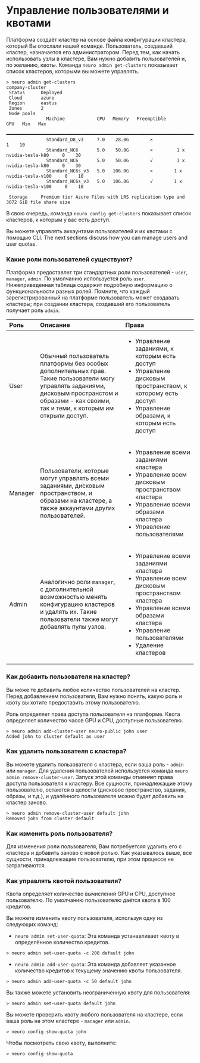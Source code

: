 # Управление пользователями и квотами

Платформа создаёт кластер на основе файла конфигурации кластера, который Вы отослали нашей команде. Пользователь, создавший кластер, назначается его администратором. Перед тем, как начать использовать узлы в кластере, Вам нужно добавить пользователей и, по желанию, квоты. Команда  `neuro admin get-clusters` показывает список кластеров, которыми вы можете управлять.

```text
> neuro admin get-clusters
company-cluster                                                                                      
 Status      Deployed                                                                              
 Cloud       azure                                                                                 
 Region      eastus                                                                                
 Zones       2                                                                                     
 Node pools                                                                                        
               Machine            CPU   Memory   Preemptible                     GPU   Min   Max   
              ━━━━━━━━━━━━━━━━━━━━━━━━━━━━━━━━━━━━━━━━━━━━━━━━━━━━━━━━━━━━━━━━━━━━━━━━━━━━━━━━━━━  
               Standard_D8_v3     7.0    28.0G        ×                                  1    10   
               Standard_NC6       5.0    50.0G        ×         1 x nvidia-tesla-k80     0    30   
               Standard_NC6       5.0    50.0G        √         1 x nvidia-tesla-k80     0    30   
               Standard_NC6s_v3   5.0   106.0G        ×        1 x nvidia-tesla-v100     0    10   
               Standard_NC6s_v3   5.0   106.0G        √        1 x nvidia-tesla-v100     0    10   
                                                                                                   
 Storage     Premium tier Azure Files with LRS replication type and 3072 GiB file share size       

```

В свою очередь, команда `neuro config get-clusters` показывает список кластеров, к которым у вас есть доступ.

Вы можете управлять аккаунтами пользователей и их квотами с помощью CLI. The next sections discuss how you can manage users and user quotas.

### Какие роли пользователей существуют?

Платформа предоставлет три стандартных роли пользователей - `user`, `manager`, `admin`. По умолчанию используется роль `user`. Нижеприведенная таблица содержит подробную информацию о функциональности разных ролей. Помните, что каждый зарегистрированный на платформе пользователь может создавать кластеры; при создании кластера, создавший его пользователь получает роль `admin`.

<table>
  <thead>
    <tr>
      <th style="text-align:left"><b>&#x420;&#x43E;&#x43B;&#x44C;</b>
      </th>
      <th style="text-align:left"><b>&#x41E;&#x43F;&#x438;&#x441;&#x430;&#x43D;&#x438;&#x435;</b>
      </th>
      <th style="text-align:left"><b>&#x41F;&#x440;&#x430;&#x432;&#x430;</b>
      </th>
    </tr>
  </thead>
  <tbody>
    <tr>
      <td style="text-align:left">User</td>
      <td style="text-align:left">&#x41E;&#x431;&#x44B;&#x447;&#x43D;&#x44B;&#x439; &#x43F;&#x43E;&#x43B;&#x44C;&#x437;&#x43E;&#x432;&#x430;&#x442;&#x435;&#x43B;&#x44C;
        &#x43F;&#x43B;&#x430;&#x442;&#x444;&#x43E;&#x440;&#x43C;&#x44B; &#x431;&#x435;&#x437;
        &#x43E;&#x441;&#x43E;&#x431;&#x44B;&#x445; &#x434;&#x43E;&#x43F;&#x43E;&#x43B;&#x43D;&#x438;&#x442;&#x435;&#x43B;&#x44C;&#x43D;&#x44B;&#x445;
        &#x43F;&#x440;&#x430;&#x432;. &#x422;&#x430;&#x43A;&#x438;&#x435; &#x43F;&#x43E;&#x43B;&#x44C;&#x437;&#x43E;&#x432;&#x430;&#x442;&#x435;&#x43B;&#x438;
        &#x43C;&#x43E;&#x433;&#x443; &#x443;&#x43F;&#x440;&#x430;&#x432;&#x43B;&#x44F;&#x442;&#x44C;
        &#x437;&#x430;&#x434;&#x430;&#x43D;&#x438;&#x44F;&#x43C;&#x438;, &#x434;&#x438;&#x441;&#x43A;&#x43E;&#x432;&#x44B;&#x43C;
        &#x43F;&#x440;&#x43E;&#x441;&#x442;&#x440;&#x430;&#x43D;&#x441;&#x442;&#x43E;&#x43C;
        &#x438; &#x43E;&#x431;&#x440;&#x430;&#x437;&#x430;&#x43C;&#x438; - &#x43A;&#x430;&#x43A;
        &#x441;&#x432;&#x43E;&#x438;&#x43C;&#x438;, &#x442;&#x430;&#x43A; &#x438;
        &#x442;&#x435;&#x43C;&#x438;, &#x43A; &#x43A;&#x43E;&#x442;&#x43E;&#x440;&#x44B;&#x43C;
        &#x438;&#x43C; &#x43E;&#x442;&#x43A;&#x440;&#x44B;&#x43B;&#x438; &#x434;&#x43E;&#x441;&#x442;&#x443;&#x43F;.</td>
      <td
      style="text-align:left">
        <ul>
          <li>&#x423;&#x43F;&#x440;&#x430;&#x432;&#x43B;&#x435;&#x43D;&#x438;&#x435;
            &#x437;&#x430;&#x434;&#x430;&#x43D;&#x438;&#x44F;&#x43C;&#x438;, &#x43A;
            &#x43A;&#x43E;&#x442;&#x43E;&#x440;&#x44B;&#x43C; &#x435;&#x441;&#x442;&#x44C;
            &#x434;&#x43E;&#x441;&#x442;&#x443;&#x43F;</li>
          <li>&#x423;&#x43F;&#x440;&#x430;&#x432;&#x43B;&#x435;&#x43D;&#x438;&#x435;
            &#x434;&#x438;&#x441;&#x43A;&#x43E;&#x432;&#x44B;&#x43C; &#x43F;&#x440;&#x43E;&#x441;&#x442;&#x440;&#x430;&#x43D;&#x441;&#x442;&#x432;&#x43E;&#x43C;,
            &#x43A; &#x43A;&#x43E;&#x442;&#x43E;&#x440;&#x43E;&#x43C;&#x443; &#x435;&#x441;&#x442;&#x44C;
            &#x434;&#x43E;&#x441;&#x442;&#x443;&#x43F;</li>
          <li>&#x423;&#x43F;&#x440;&#x430;&#x432;&#x43B;&#x435;&#x43D;&#x438;&#x435;
            &#x43E;&#x431;&#x440;&#x430;&#x437;&#x430;&#x43C;&#x438;, &#x43A; &#x43A;&#x43E;&#x442;&#x43E;&#x440;&#x44B;&#x43C;
            &#x435;&#x441;&#x442;&#x44C; &#x434;&#x43E;&#x441;&#x442;&#x443;&#x43F;</li>
        </ul>
        </td>
    </tr>
    <tr>
      <td style="text-align:left">Manager</td>
      <td style="text-align:left">&#x41F;&#x43E;&#x43B;&#x44C;&#x437;&#x43E;&#x432;&#x430;&#x442;&#x435;&#x43B;&#x438;,
        &#x43A;&#x43E;&#x442;&#x43E;&#x440;&#x44B;&#x435; &#x43C;&#x43E;&#x433;&#x443;&#x442;
        &#x443;&#x43F;&#x440;&#x430;&#x432;&#x43B;&#x44F;&#x442;&#x44C; &#x432;&#x441;&#x435;&#x43C;&#x438;
        &#x437;&#x430;&#x434;&#x430;&#x43D;&#x438;&#x44F;&#x43C;&#x438;, &#x434;&#x438;&#x441;&#x43A;&#x43E;&#x432;&#x44B;&#x43C;
        &#x43F;&#x440;&#x43E;&#x441;&#x442;&#x440;&#x430;&#x43D;&#x441;&#x442;&#x432;&#x43E;&#x43C;,
        &#x438; &#x43E;&#x431;&#x440;&#x430;&#x437;&#x430;&#x43C;&#x438; &#x43D;&#x430;
        &#x43A;&#x43B;&#x430;&#x441;&#x442;&#x435;&#x440;&#x435;, &#x430; &#x442;&#x430;&#x43A;&#x436;&#x435;
        &#x430;&#x43A;&#x43A;&#x430;&#x443;&#x43D;&#x442;&#x430;&#x43C;&#x438;
        &#x434;&#x440;&#x443;&#x433;&#x438;&#x445; &#x43F;&#x43E;&#x43B;&#x44C;&#x437;&#x43E;&#x432;&#x430;&#x442;&#x435;&#x43B;&#x435;&#x439;.</td>
      <td
      style="text-align:left">
        <ul>
          <li>&#x423;&#x43F;&#x440;&#x430;&#x432;&#x43B;&#x435;&#x43D;&#x438;&#x435;
            &#x432;&#x441;&#x435;&#x43C;&#x438; &#x437;&#x430;&#x434;&#x430;&#x43D;&#x438;&#x44F;&#x43C;&#x438;
            &#x43A;&#x43B;&#x430;&#x441;&#x442;&#x435;&#x440;&#x430;</li>
          <li>&#x423;&#x43F;&#x440;&#x430;&#x432;&#x43B;&#x435;&#x43D;&#x438;&#x435;
            &#x432;&#x441;&#x435;&#x43C; &#x434;&#x438;&#x441;&#x43A;&#x43E;&#x432;&#x44B;&#x43C;
            &#x43F;&#x440;&#x43E;&#x441;&#x442;&#x440;&#x430;&#x43D;&#x441;&#x442;&#x432;&#x43E;&#x43C;
            &#x43A;&#x43B;&#x430;&#x441;&#x442;&#x435;&#x440;&#x430;</li>
          <li>&#x423;&#x43F;&#x440;&#x430;&#x432;&#x43B;&#x435;&#x43D;&#x438;&#x435;
            &#x432;&#x441;&#x435;&#x43C;&#x438; &#x43E;&#x431;&#x440;&#x430;&#x437;&#x430;&#x43C;&#x438;
            &#x43A;&#x43B;&#x430;&#x441;&#x442;&#x435;&#x440;&#x430;</li>
          <li>&#x423;&#x43F;&#x440;&#x430;&#x432;&#x43B;&#x435;&#x43D;&#x438;&#x435;
            &#x43F;&#x43E;&#x43B;&#x44C;&#x437;&#x43E;&#x432;&#x430;&#x442;&#x435;&#x43B;&#x44F;&#x43C;&#x438;</li>
        </ul>
        </td>
    </tr>
    <tr>
      <td style="text-align:left">Admin</td>
      <td style="text-align:left">&#x410;&#x43D;&#x430;&#x43B;&#x43E;&#x433;&#x438;&#x447;&#x43D;&#x43E;
        &#x440;&#x43E;&#x43B;&#x438; <code>manager</code>, &#x441; &#x434;&#x43E;&#x43F;&#x43E;&#x43B;&#x43D;&#x438;&#x442;&#x435;&#x43B;&#x44C;&#x43D;&#x43E;&#x439;
        &#x432;&#x43E;&#x437;&#x43C;&#x43E;&#x436;&#x43D;&#x43E;&#x441;&#x442;&#x44C;&#x44E;
        &#x43C;&#x435;&#x43D;&#x44F;&#x442;&#x44C; &#x43A;&#x43E;&#x43D;&#x444;&#x438;&#x433;&#x443;&#x440;&#x430;&#x446;&#x438;&#x44E;
        &#x43A;&#x43B;&#x430;&#x441;&#x442;&#x435;&#x440;&#x43E;&#x432; &#x438;
        &#x443;&#x434;&#x430;&#x43B;&#x44F;&#x442;&#x44C; &#x438;&#x445;. &#x422;&#x430;&#x43A;&#x438;&#x435;
        &#x43F;&#x43E;&#x43B;&#x44C;&#x437;&#x43E;&#x432;&#x430;&#x442;&#x435;&#x43B;&#x438;
        &#x442;&#x430;&#x43A;&#x436;&#x435; &#x43C;&#x43E;&#x433;&#x443;&#x442;
        &#x434;&#x43E;&#x431;&#x430;&#x432;&#x43B;&#x44F;&#x442;&#x44C; &#x43F;&#x443;&#x43B;&#x44B;
        &#x443;&#x437;&#x43B;&#x43E;&#x432;.</td>
      <td style="text-align:left">
        <ul>
          <li>&#x423;&#x43F;&#x440;&#x430;&#x432;&#x43B;&#x435;&#x43D;&#x438;&#x435;
            &#x432;&#x441;&#x435;&#x43C;&#x438; &#x437;&#x430;&#x434;&#x430;&#x43D;&#x438;&#x44F;&#x43C;&#x438;
            &#x43A;&#x43B;&#x430;&#x441;&#x442;&#x435;&#x440;&#x430;</li>
          <li>&#x423;&#x43F;&#x440;&#x430;&#x432;&#x43B;&#x435;&#x43D;&#x438;&#x435;
            &#x432;&#x441;&#x435;&#x43C; &#x434;&#x438;&#x441;&#x43A;&#x43E;&#x432;&#x44B;&#x43C;
            &#x43F;&#x440;&#x43E;&#x441;&#x442;&#x440;&#x430;&#x43D;&#x441;&#x442;&#x432;&#x43E;&#x43C;
            &#x43A;&#x43B;&#x430;&#x441;&#x442;&#x435;&#x440;&#x430;</li>
          <li>&#x423;&#x43F;&#x440;&#x430;&#x432;&#x43B;&#x435;&#x43D;&#x438;&#x435;
            &#x432;&#x441;&#x435;&#x43C;&#x438; &#x43E;&#x431;&#x440;&#x430;&#x437;&#x430;&#x43C;&#x438;
            &#x43A;&#x43B;&#x430;&#x441;&#x442;&#x435;&#x440;&#x430;</li>
          <li>&#x423;&#x43F;&#x440;&#x430;&#x432;&#x43B;&#x435;&#x43D;&#x438;&#x435;
            &#x43F;&#x43E;&#x43B;&#x44C;&#x437;&#x43E;&#x432;&#x430;&#x442;&#x435;&#x43B;&#x44F;&#x43C;&#x438;</li>
          <li>&#x423;&#x434;&#x430;&#x43B;&#x435;&#x43D;&#x438;&#x435; &#x43A;&#x43B;&#x430;&#x441;&#x442;&#x435;&#x440;&#x43E;&#x432;</li>
        </ul>
      </td>
    </tr>
  </tbody>
</table>

### Как добавить пользователя на кластер?

Вы може те добавить любое количество пользователей на кластер. Перед добавлением пользователя, Вам нужно понять, какую роль и квоту вы хотите предоставить этому пользователю.

Роль определяет права доступа пользователя на платформе. Квота определяет количество часов GPU и CPU, доступные пользователю.

```text
> neuro admin add-cluster-user neuro-public john user
Added john to cluster default as user
```

### Как удалить пользователя с кластера?

Вы можете удалить пользователя с кластера, если ваша роль - `admin` или `manager`. Для удаления пользователей используется команда `neuro admin remove-cluster-user`. Запуск этой команды отменяет права доступа пользователя к кластеру. Все сущности, принадлежащие этому пользователю, остаются в целости \(дисковое пространство, задания, образы, и т.д.\), и удалённого пользователя можно будет добавить на кластер заново.

```text
> neuro admin remove-cluster-user default john
Removed john from cluster default
```

### Как изменить роль пользователя?

Для изменения роли пользователя, Вам потребуетсяя удалить его с кластера и добавить заново с новой ролью. Как указывалось выше, все сущности, принадлежащие пользователю, при этом процессе не затрагиваются.

### Как управлять квотой пользователя?

Квота определяет количество вычислений GPU и CPU, доступное пользователю. По умолчанию пользователю даётся квота в 100 кредитов.

Вы можете изменить квоту пользователя, используя одну из следующих команд:

* `neuro admin set-user-quota`: Эта команда устанавливает квоту в определённое количество кредитов.

```text
> neuro admin set-user-quota -c 200 default john
```

* `neuro admin add-user-quota`: Эта команда добавляет указанное количество кредитов к текущему значению квоты пользователя.

```text
> neuro admin add-user-quota -c 50 default john
```

Вы также можете установить неограниченную квоту для пользователя:

```text
> neuro admin set-user-quota default john
```

Вы можете проверить квоту любого пользователя на кластере, если ваша роль на этом кластере - `manager` или `admin`.

```text
> neuro config show-quota john
```

Чтобы посмотреть свою квоту, выполните:

```text
> neuro config show-quota
```

